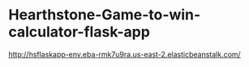 # Hearthstone-Game-to-win-calculator-flask-app
http://hsflaskapp-env.eba-rmk7u9ra.us-east-2.elasticbeanstalk.com/

